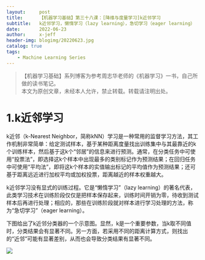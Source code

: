 ```yaml
---
layout:     post
title:      【机器学习基础】第三十八课：[降维与度量学习]k近邻学习
subtitle:   k近邻学习，懒惰学习（lazy learning），急切学习（eager learning）
date:       2022-06-23
author:     x-jeff
header-img: blogimg/20220623.jpg
catalog: true
tags:
    - Machine Learning Series
---
```

>【机器学习基础】系列博客为参考周志华老师的《机器学习》一书，自己所做的读书笔记。  
>本文为原创文章，未经本人允许，禁止转载。转载请注明出处。

# 1.k近邻学习

k近邻（k-Nearest Neighbor，简称kNN）学习是一种常用的监督学习方法，其工作机制非常简单：给定测试样本，基于某种距离度量找出训练集中与其最靠近的k个训练样本，然后基于这k个“邻居”的信息来进行预测。通常，在分类任务中可使用“投票法”，即选择这k个样本中出现最多的类别标记作为预测结果；在回归任务中可使用“平均法”，即将这k个样本的实值输出标记的平均值作为预测结果；还可基于距离远近进行加权平均或加权投票，距离越近的样本权重越大。

k近邻学习没有显式的训练过程。它是“懒惰学习”（lazy learning）的著名代表，此类学习技术在训练阶段仅仅是把样本保存起来，训练时间开销为零，待收到测试样本后再进行处理；相应的，那些在训练阶段就对样本进行学习处理的方法，称为“急切学习”（eager learning）。

下图给出了k近邻分类器的一个示意图。显然，k是一个重要参数，当k取不同值时，分类结果会有显著不同。另一方面，若采用不同的距离计算方式，则找出的“近邻”可能有显著差别，从而也会导致分类结果有显著不同。

![](https://xjeffblogimg.oss-cn-beijing.aliyuncs.com/BLOGIMG/BlogImage/MachineLearningSeries/Lesson38/38x1.png)